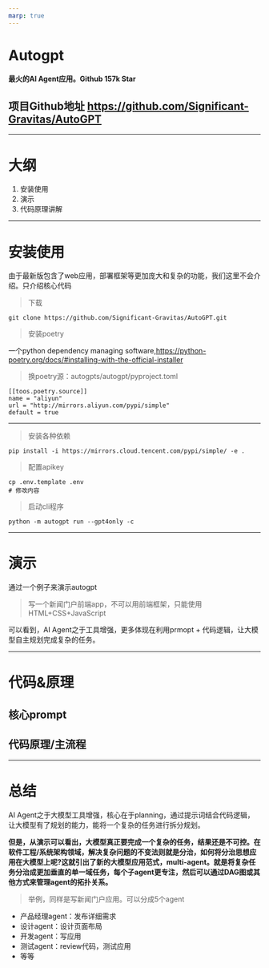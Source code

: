 ```yaml
---
marp: true
---
```


# Autogpt

**最火的AI Agent应用。Github 157k Star**

## 项目Github地址 https://github.com/Significant-Gravitas/AutoGPT

---

# 大纲

1. 安装使用
2. 演示
3. 代码原理讲解

---

# 安装使用

由于最新版包含了web应用，部署框架等更加庞大和复杂的功能，我们这里不会介绍。只介绍核心代码
> 下载
```
git clone https://github.com/Significant-Gravitas/AutoGPT.git
```
> 安装poetry

一个python dependency managing software,https://python-poetry.org/docs/#installing-with-the-official-installer

> 换poetry源：autogpts/autogpt/pyproject.toml
```
[[toos.poetry.source]]
name = "aliyun"
url = "http://mirrors.aliyun.com/pypi/simple"
default = true
```
---
> 安装各种依赖 
```
pip install -i https://mirrors.cloud.tencent.com/pypi/simple/ -e .
```
> 配置apikey
```
cp .env.template .env
# 修改内容
```
> 启动cli程序

```
python -m autogpt run --gpt4only -c
```
___

# 演示
通过一个例子来演示autogpt
> 写一个新闻门户前端app，不可以用前端框架，只能使用HTML+CSS+JavaScript

可以看到，AI Agent之于工具增强，更多体现在利用prmopt + 代码逻辑，让大模型自主规划完成复杂的任务。

---

# 代码&原理

## 核心prompt

## 代码原理/主流程
---
# 总结
AI Agent之于大模型工具增强，核心在于planning，通过提示词结合代码逻辑，让大模型有了规划的能力，能将一个复杂的任务进行拆分规划。

**但是，从演示可以看出，大模型真正要完成一个复杂的任务，结果还是不可控。在软件工程/系统架构领域，解决复杂问题的不变法则就是分治，如何将分治思想应用在大模型上呢?这就引出了新的大模型应用范式，multi-agent。就是将复杂任务分治成更加垂直的单一域任务，每个子agent更专注，然后可以通过DAG图或其他方式来管理agent的拓扑关系。**
> 举例，同样是写新闻门户应用。可以分成5个agent
* 产品经理agent：发布详细需求
* 设计agent：设计页面布局
* 开发agent：写应用
* 测试agent：review代码，测试应用
* 等等